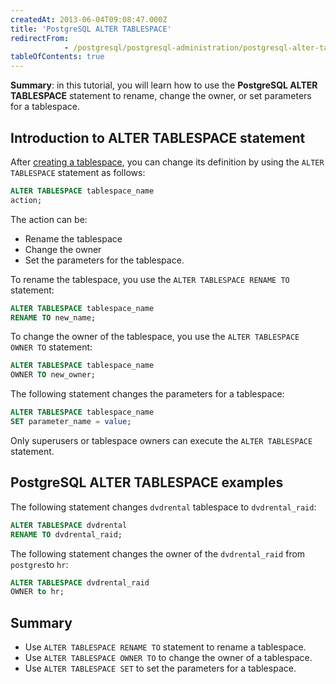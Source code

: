 ```yaml
---
createdAt: 2013-06-04T09:08:47.000Z
title: 'PostgreSQL ALTER TABLESPACE'
redirectFrom: 
            - /postgresql/postgresql-administration/postgresql-alter-tablespace
tableOfContents: true
---
```


**Summary**: in this tutorial, you will learn how to use the **PostgreSQL ALTER TABLESPACE** statement to rename, change the owner, or set parameters for a tablespace.

## Introduction to ALTER TABLESPACE statement

After [creating a tablespace](/postgresql/postgresql-administration/postgresql-create-tablespace), you can change its definition by using the `ALTER TABLESPACE` statement as follows:

```sql
ALTER TABLESPACE tablespace_name
action;
```

The action can be:

- Rename the tablespace
- Change the owner
- Set the parameters for the tablespace.

To rename the tablespace, you use the `ALTER TABLESPACE RENAME TO` statement:

```sql
ALTER TABLESPACE tablespace_name
RENAME TO new_name;
```

To change the owner of the tablespace, you use the `ALTER TABLESPACE OWNER TO` statement:

```sql
ALTER TABLESPACE tablespace_name
OWNER TO new_owner;
```

The following statement changes the parameters for a tablespace:

```sql
ALTER TABLESPACE tablespace_name
SET parameter_name = value;
```

Only superusers or tablespace owners can execute the `ALTER TABLESPACE` statement.

## PostgreSQL ALTER TABLESPACE examples

The following statement changes `dvdrental` tablespace to `dvdrental_raid`:

```sql
ALTER TABLESPACE dvdrental
RENAME TO dvdrental_raid;
```

The following statement changes the owner of the `dvdrental_raid` from `postgres`to `hr`:

```sql
ALTER TABLESPACE dvdrental_raid
OWNER to hr;
```

## Summary

- Use `ALTER TABLESPACE RENAME TO` statement to rename a tablespace.
- Use `ALTER TABLESPACE OWNER TO` to change the owner of a tablespace.
- Use `ALTER TABLESPACE SET` to set the parameters for a tablespace.
